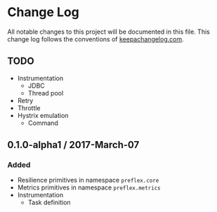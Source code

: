 # Change Log
All notable changes to this project will be documented in this file. This change log follows the conventions of [keepachangelog.com](http://keepachangelog.com/).

## TODO

- Instrumentation
  - JDBC
  - Thread pool
- Retry
- Throttle
- Hystrix emulation
  - Command

## 0.1.0-alpha1 / 2017-March-07
### Added
- Resilience primitives in namespace `preflex.core`
- Metrics primitives in namespace `preflex.metrics`
- Instrumentation
  - Task definition
